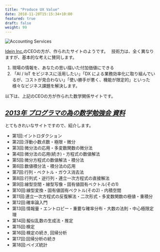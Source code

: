 ```yaml
---
title: "Produce UX Value"
date: 2018-11-28T15:15:34+10:00
featured: true
draft: false
weight: 99
---
```

![Accounting Services](/images/post/math.png)

[Idein Inc.](https://idein.jp/ja/)のCEOの方が、作られたサイトのようです。　
技術力は、全く異なりますが、基本的な考えに賛同します。

1. 現場の情報を、あなたの思い描いた付加価値にできる
2. 「AI / IoT をビジネスに活用したい」「DX による業務効率化に取り組んでいるが、コストが見合わない」「使い勝手が悪く、機能が限定的」といった様々なビジネス課題を解決します。

以下は、上記のCEOの方が作られた数学関係サイトです。  
## *[2013年 プログラマの為の数学勉強会 資料](https://nineties.github.io/math-seminar/)*
とてもきれいなサイトですので、紹介します。

- 第1回:イントロダクション
- 第2回:浮動小数点数・極限・微分
- 第3回:微分法の応用・多変数関数の微分法
- 第4回:微分法の応用(続き)・方程式の数値解法
- 第5回:微分方程式の数値解法・積分法
- 第6回:数値積分法・積分法の応用
- 第7回:行列・ベクトル・ガウス消去法
- 第8回:行列式・逆行列・連立一次方程式の直接解法
- 第9回:線型空間・線型写像・固有値固有ベクトル(その1)
- 第10回:線型変換・固有値固有ベクトル(その2)・内積空間
- 第11回:連立一次方程式の反復解法・二次形式・多変数関数の極値・重積分
- 第12回:確率論入門
- 第13回:情報量・エントロピー・重要な確率分布・大数の法則・中心極限定理
- 第14回:擬似乱数の生成法・推定
- 第15回:検定
- 第16回:検定の続き, 回帰分析
- 第17回:回帰分析の続き
- 第18回:ベイズ統計